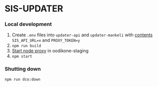 # SIS-UPDATER
### Local development
1. Create `.env` files into `updater-api` and `updater-mankeli` with [contents](https://github.com/UniversityOfHelsinkiCS/dokumentaatio/blob/master/sis-mint.md#env-content) `SIS_API_URL=x` and `PROXY_TOKEN=y`
2. `npm run build`
3. [Start node proxy](https://github.com/UniversityOfHelsinkiCS/node-proxy/blob/master/README.md#installing-and-running) in oodikone-staging
4. `npm start`

### Shutting down
`npm run dco:down`
